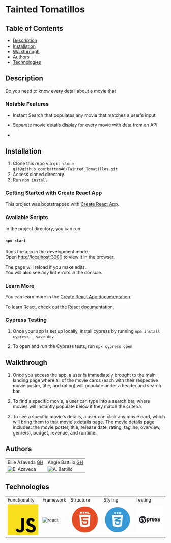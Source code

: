# Tainted Tomatillos

## Table of Contents
* [Description](#description)
* [Installation](#installation)
* [Walkthrough](#walkthrough)
* [Authors](#authors)
* [Technologies](#technologies)

## Description

Do you need to know every detail about a movie that


### Notable Features
* Instant Search that populates any movie that matches a user's input

* Separate movie details display for every movie with data from an API

*


## Installation

1. Clone this repo via `git clone git@github.com:battan40/Tainted_Tomatillos.git`
2. Access cloned directory
3. Run `npm install`

### Getting Started with Create React App

This project was bootstrapped with [Create React App](https://github.com/facebook/create-react-app).

### Available Scripts

In the project directory, you can run:

#### `npm start`

Runs the app in the development mode.\
Open [http://localhost:3000](http://localhost:3000) to view it in the browser.

The page will reload if you make edits.\
You will also see any lint errors in the console.

### Learn More

You can learn more in the [Create React App documentation](https://facebook.github.io/create-react-app/docs/getting-started).

To learn React, check out the [React documentation](https://reactjs.org/).

### Cypress Testing

1. Once your app is set up locally, install cypress by running `npm install cypress --save-dev`

2. To open and run the Cypress tests, run `npx cypress open`


## Walkthrough

1. Once you access the app, a user is immediately brought to the main landing page where all of the movie cards (each with their respective movie poster, title, and rating) will populate under a header and search bar.

2. To find a specific movie, a user can type into a search bar, where movies will instantly populate below if they match the criteria.

3. To see a specific movie's details, a user can click any movie card, which will bring them to that movie's details page. The movie details page includes: the movie poster, title, release date, rating, tagline, overview, genre(s), budget, revenue, and runtime.


## Authors
<table>
    <tr>
        <td> Ellie Azaveda <a href="https://github.com/EllieAzaveda">GH</td>
        <td> Angie Battillo <a href="https://github.com/battan40">GH</td>
    </tr>
    </tr>
        <td><img src="https://avatars.githubusercontent.com/u/76409536?v=4" alt="E. Azaveda" width="125" height="auto" /></td>
        <td><img src="https://avatars.githubusercontent.com/u/58871312?v=4" alt="A. Battillo" width="125" height="auto" /></td>
    </tr>
</table>

## Technologies
<table>
    <tr>
        <td>Functionality</td>
        <td>Framework</td>
        <td>Structure</td>
        <td>Styling</td>
        <td>Testing</td>
    </tr>
    </tr>
        <td><img src="./assets/js-icon.png" alt="javascript" width="100" height="auto" /></td>
        <td><img src="./assets/reactjs-icon.jpeg" alt="react" width="100" height="auto" /></td>
        <td><img src="./assets/html-logo.png" alt="html" width="100" height="auto" /></td>
        <td><img src="./assets/css-logo.png" alt="css" width="100" height="auto" /></td>
        <td><img src="./assets/cypress-logo.jpeg" alt="cypress" width="100" height="auto" /></td>
    </tr>
</table>
